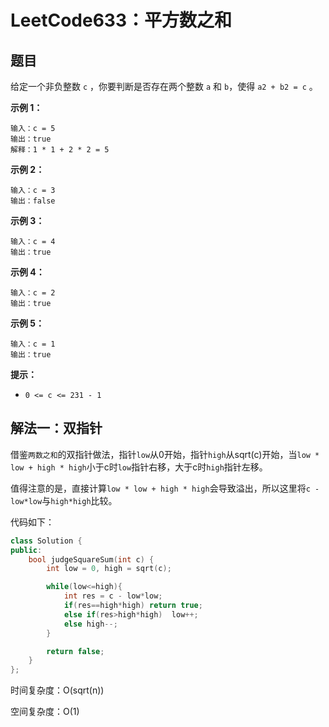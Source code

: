 # LeetCode633：平方数之和

## 题目

给定一个非负整数 `c` ，你要判断是否存在两个整数 `a` 和 `b`，使得 `a2 + b2 = c` 。

 

**示例 1：**

```
输入：c = 5
输出：true
解释：1 * 1 + 2 * 2 = 5
```

**示例 2：**

```
输入：c = 3
输出：false
```

**示例 3：**

```
输入：c = 4
输出：true
```

**示例 4：**

```
输入：c = 2
输出：true
```

**示例 5：**

```
输入：c = 1
输出：true
```

 

**提示：**

- `0 <= c <= 231 - 1`

## 解法一：双指针

借鉴`两数之和`的双指针做法，指针`low`从0开始，指针`high`从sqrt(c)开始，当`low * low + high * high`小于c时`low`指针右移，大于c时`high`指针左移。

值得注意的是，直接计算`low * low + high * high`会导致溢出，所以这里将`c - low*low`与`high*high`比较。

代码如下：

```c++
class Solution {
public:
    bool judgeSquareSum(int c) {
        int low = 0, high = sqrt(c);

        while(low<=high){
            int res = c - low*low;
            if(res==high*high) return true;
            else if(res>high*high)  low++;
            else high--;
        }

        return false;
    }
};
```

时间复杂度：O(sqrt(n))

空间复杂度：O(1)

